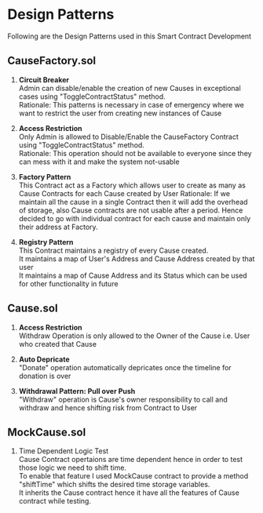 # Design Patterns

Following are the Design Patterns used in this Smart Contract Development

## CauseFactory.sol

1. **Circuit Breaker**  
Admin can disable/enable the creation of new Causes in exceptional cases using "ToggleContractStatus" method.  
Rationale: This patterns is necessary in case of emergency where we want to restrict the user from creating new instances of Cause    

2. **Access Restriction**  
Only Admin is allowed to Disable/Enable the CauseFactory Contract using "ToggleContractStatus" method.  
Rationale: This operation should not be available to everyone since they can mess with it and make the system not-usable  

3. **Factory Pattern**  
This Contract act as a Factory which allows user to create as many as Cause Contracts for each Cause created by User
Rationale: If we maintain all the cause in a single Contract then it will add the overhead of storage, also Cause contracts are not usable after a period. Hence decided to go with individual contract for each cause and maintain only their address at Factory.  

4. **Registry Pattern**  
This Contract maintains a registry of every Cause created.  
It maintains a map of User's Address and Cause Address created by that user  
It maintains a map of Cause Address and its Status which can be used for other functionality in future  

## Cause.sol

1. **Access Restriction**  
Withdraw Operation is only allowed to the Owner of the Cause i.e. User who created that Cause  

2. **Auto Depricate**  
"Donate" operation automatically depricates once the timeline for donation is over  

3. **Withdrawal Pattern: Pull over Push**  
"Withdraw" operation is Cause's owner responsibility to call and withdraw and hence shifting risk from Contract to User  


## MockCause.sol  
1. Time Dependent Logic Test  
Cause Contract opertaions are time dependent hence in order to test those logic we need to shift time.  
To enable that feature I used MockCause contract to provide a method "shiftTime" which shifts the desired time storage variables.  
It inherits the Cause contract hence it have all the features of Cause contract while testing.  